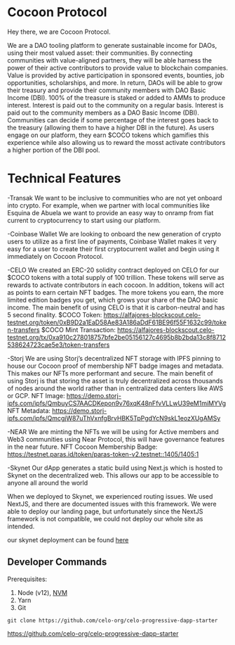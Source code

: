 # Cocoon Protocol

Hey there, we are Cocoon Protocol.

We are a DAO tooling platform to generate sustainable income for DAOs, using their most valued asset: their communities. By connecting communities with value-aligned partners, they will be able harness the power of their active contributors to provide value to blockchain companies. Value is provided by active participation in sponsored events, bounties, job opportunities, scholarships, and more. In return, DAOs will be able to grow their treasury and provide their community members with DAO Basic Income (DBI). 100% of the treasure is staked or added to AMMs to produce interest. Interest is paid out to the community on a regular basis. Interest is paid out to the community members as a DAO Basic Income (DBI). Communities can decide if some percentage of the interest goes back to the treasury (allowing them to have a higher DBI in the future). As users engage on our platform, they earn $COCO tokens which gamifies this experience while also allowing us to reward the mosst activate contributors a higher portion of the DBI pool.
 

# Technical Features

-Transak
We want to be inclusive to communities who are not yet onboard into crypto. For example, when we partner with local communities like Esquina de Abuela we want to provide an easy way to onramp from fiat current to cryptocurrency to start using our platform. 

-Coinbase Wallet
We are looking to onboard the new generation of crypto users to utilize as a first line of payments, Coinbase Wallet makes it very easy for a user to create their first cryptocurrent wallet and begin using it immediately on Cocoon Protocol.

-CELO
We created an ERC-20 solidity contract deployed on CELO for our $COCO tokens with a total supply of 100 trillion. These tokens will serve as rewards to activate contributors in each cocoon. In addition, tokens will act as points to earn certain NFT badges. The more tokens you earn, the more limited edition badges you get, which grows your share of the DAO basic income. The main benefit of using CELO is that it is carbon-neutral and has 5 second finality.
$COCO Token: https://alfajores-blockscout.celo-testnet.org/token/0xB9D2a1EaD58Ae83A186aDdF61BE96f55F1632c99/token-transfers
$COCO Mint Transaction: https://alfajores-blockscout.celo-testnet.org/tx/0xa910c278018757bfe2be05156127c4695b8b2bda13c8f8712538624723cae5e3/token-transfers

-Storj
We are using Storj’s decentralized NFT storage with IPFS pinning to house our Cocoon proof of membership NFT badge images and metadata. This makes our NFTs more performant and secure. The main benefit of using Storj is that storing the asset is truly decentralized across thousands of nodes around the world rather than in centralized data centers like AWS or GCP.
NFT Image: https://demo.storj-ipfs.com/ipfs/QmbuyCS7AACDKepon9v76xqK48nFfvVLLwU39eM1miMYVg
NFT Metadata: https://demo.storj-ipfs.com/ipfs/QmcgjW87uThVxnfgBrvHBK5TpPgdYcN9skL1eozXUgAMSy

-NEAR
We are minting the NFTs we will be using for Active members and Web3 communities using Near Protocol, this will have governance features in the near future.
NFT Cocoon Membership Badge: https://testnet.paras.id/token/paras-token-v2.testnet::1405/1405:1

-Skynet
Our dApp generates a static build using Next.js which is hosted to Skynet on the decentralized web. This allows our app to be accessible to anyone all around the world

When we deployed to Skynet, we experienced routing issues. We used NextJS, and there are documented issues with this framework. We were able to deploy our landing page, but unfortunately since the NextJS framework is not compatible, we could not deploy our whole site as intended. 

our skynet deployment can be found [here](https://2003n0sf8l9g640iup2abntct6sm9knug0ho3cjla43umia4f0arbl8.siasky.net/)



## Developer Commands
Prerequisites:

1. Node (v12), [NVM](https://github.com/nvm-sh/nvm)
2. Yarn
3. Git

```shell
git clone https://github.com/celo-org/celo-progressive-dapp-starter
```

https://github.com/celo-org/celo-progressive-dapp-starter

